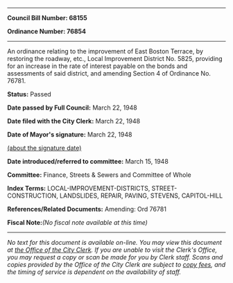 

********

**Council Bill Number: 68155**
   
**Ordinance Number: 76854**
********

 An ordinance relating to the improvement of East Boston Terrace, by restoring the roadway, etc., Local Improvement District No. 5825, providing for an increase in the rate of interest payable on the bonds and assessments of said district, and amending Section 4 of Ordinance No. 76781.

**Status:** Passed
   
**Date passed by Full Council:** March 22, 1948
   
**Date filed with the City Clerk:** March 22, 1948
   
**Date of Mayor's signature:** March 22, 1948
   
[(about the signature date)](/~public/approvaldate.htm)
   
   
   
**Date introduced/referred to committee:** March 15, 1948
   
**Committee:** Finance, Streets & Sewers and Committee of Whole
   
   
**Index Terms:** LOCAL-IMPROVEMENT-DISTRICTS, STREET-CONSTRUCTION, LANDSLIDES, REPAIR, PAVING, STEVENS, CAPITOL-HILL

**References/Related Documents:** Amending: Ord 76781

**Fiscal Note:**_(No fiscal note available at this time)_
********

_No text for this document is available on-line. You may view this document at [the Office of the City Clerk](http://www.seattle.gov/leg/clerk/contactUs.htm). If you are unable to visit the Clerk's Office, you may request a copy or scan be made for you by Clerk staff. Scans and copies provided by the Office of the City Clerk are subject to [copy fees](http://clerk.seattle.gov/~public/clerkfees.htm), and the timing of service is dependent on the availability of staff._

